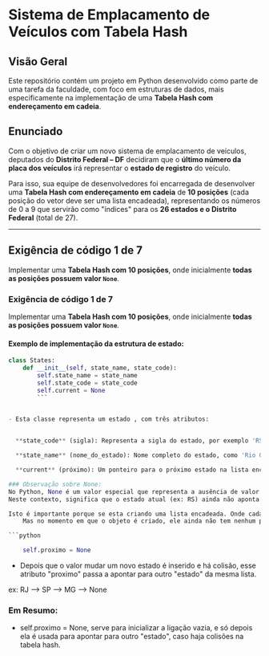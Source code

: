 # Sistema de Emplacamento de Veículos com Tabela Hash

## Visão Geral

Este repositório contém um projeto em Python desenvolvido como parte de uma tarefa da faculdade, com foco em estruturas de dados, mais especificamente na implementação de uma **Tabela Hash com endereçamento em cadeia**.

## Enunciado

Com o objetivo de criar um novo sistema de emplacamento de veículos, deputados do **Distrito Federal – DF** decidiram que o **último número da placa dos veículos** irá representar o **estado de registro** do veículo.

Para isso, sua equipe de desenvolvedores foi encarregada de desenvolver uma **Tabela Hash com endereçamento em cadeia** de **10 posições** (cada posição do vetor deve ser uma lista encadeada), representando os números de 0 a 9 que servirão como "índices" para os **26 estados e o Distrito Federal** (total de 27).

---

## Exigência de código 1 de 7

Implementar uma **Tabela Hash com 10 posições**, onde inicialmente **todas as posições possuem valor `None`**.
### Exigência de código 1 de 7

Implementar uma **Tabela Hash com 10 posições**, onde inicialmente **todas as posições possuem valor `None`**.

#### Exemplo de implementação da estrutura de estado:

```python
class States:
    def __init__(self, state_name, state_code):
        self.state_name = state_name 
        self.state_code = state_code  
        self.current = None           
        ```


- Esta classe representa um estado , com três atributos:


  **state_code** (sigla): Representa a sigla do estado, por exemplo 'RS' para Rio Grande do Sul.

  **state_name** (nome_do_estado): Nome completo do estado, como 'Rio Grande do Sul'.

  **current** (próximo): Um ponteiro para o próximo estado na lista encadeada. Inicialmente, este valor é None.

### Observação sobre None:
No Python, None é um valor especial que representa a ausência de valor — semelhante ao null em outras linguagens de programação.
Neste contexto, significa que o estado atual (ex: RS) ainda não aponta para nenhum próximo estado na lista encadeada.

Isto é importante porque se esta criando uma lista encadeada. Onde cada estado pode apontar para outro estado na tabela hash(em caso de colisão).
    Mas no momento em que o objeto é criado, ele ainda não tem nenhum próximo, por isso começa com:

```python

    self.proximo = None
```

- Depois que o valor mudar um novo estado é inserido e há colisão, esse atributo "proximo" passa a apontar para outro 
"estado" da mesma lista.

ex: 
   RJ --> SP --> MG --> None

### Em Resumo:
- self.proximo = None, serve para inicializar a ligação vazia, e só depois ela é usada para apontar para outro "estado", caso haja colisões na tabela hash.